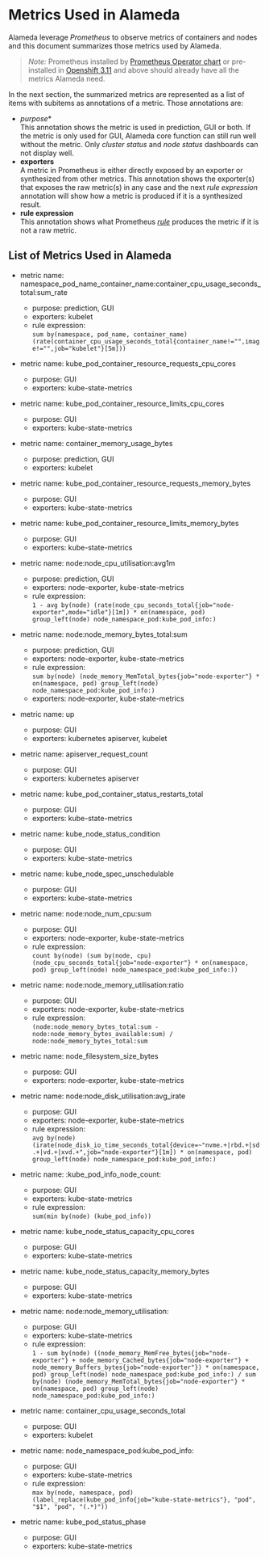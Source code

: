 # Metrics Used in Alameda

Alameda leverage *Prometheus* to observe metrics of containers and nodes and this document summarizes those metrics used by Alameda.
> *Note:* Prometheus installed by [Prometheus Operator chart](https://github.com/helm/charts/tree/master/stable/prometheus-operator) or pre-installed in [Openshift 3.11](https://docs.openshift.com/container-platform/3.11/install_config/prometheus_cluster_monitoring.html) and above should already have all the metrics Alameda need.

In the next section, the summarized metrics are represented as a list of items with subitems as annotations of a metric. Those annotations are:
- *purpose**  
  This annotation shows the metric is used in prediction, GUI or both. If the metric is only used for GUI, Alameda core function can still run well without the metric. Only _cluster status_ and _node status_ dashboards can not display well.
- **exporters**  
  A metric in Prometheus is either directly exposed by an exporter or synthesized from other metrics. This annotation shows the exporter(s) that exposes the raw metric(s) in any case and the next _rule expression_ annotation will show how a metric is produced if it is a synthesized result.
- **rule expression**  
  This annotation shows what Prometheus [_rule_](https://prometheus.io/docs/practices/rules/) produces the metric if it is not a raw metric.

## List of Metrics Used in Alameda
- metric name: namespace_pod_name_container_name:container_cpu_usage_seconds_total:sum_rate
  - purpose: prediction, GUI
  - exporters: kubelet
  - rule expression:  
  ```sum by(namespace, pod_name, container_name) (rate(container_cpu_usage_seconds_total{container_name!="",image!="",job="kubelet"}[5m]))```
- metric name: kube_pod_container_resource_requests_cpu_cores
  - purpose: GUI
  - exporters: kube-state-metrics
- metric name: kube_pod_container_resource_limits_cpu_cores
  - purpose: GUI
  - exporters: kube-state-metrics
- metric name: container_memory_usage_bytes
  - purpose: prediction, GUI
  - exporters: kubelet
- metric name: kube_pod_container_resource_requests_memory_bytes
  - purpose: GUI
  - exporters: kube-state-metrics
- metric name: kube_pod_container_resource_limits_memory_bytes
  - purpose: GUI
  - exporters: kube-state-metrics

- metric name: node:node_cpu_utilisation:avg1m
  - purpose: prediction, GUI
  - exporters: node-exporter, kube-state-metrics
  - rule expression:  
  ```1 - avg by(node) (rate(node_cpu_seconds_total{job="node-exporter",mode="idle"}[1m]) * on(namespace, pod) group_left(node) node_namespace_pod:kube_pod_info:)```
- metric name: node:node_memory_bytes_total:sum
  - purpose: prediction, GUI
  - exporters: node-exporter, kube-state-metrics
  - rule expression:  
  ```sum by(node) (node_memory_MemTotal_bytes{job="node-exporter"} * on(namespace, pod) group_left(node) node_namespace_pod:kube_pod_info:)```
  - exporters: node-exporter, kube-state-metrics

- metric name: up
  - purpose: GUI
  - exporters: kubernetes apiserver, kubelet
- metric name: apiserver_request_count
  - purpose: GUI
  - exporters: kubernetes apiserver
- metric name: kube_pod_container_status_restarts_total
  - purpose: GUI
  - exporters: kube-state-metrics
- metric name: kube_node_status_condition
  - purpose: GUI
  - exporters: kube-state-metrics
- metric name: kube_node_spec_unschedulable
  - purpose: GUI
  - exporters: kube-state-metrics
- metric name: node:node_num_cpu:sum
  - purpose: GUI
  - exporters: node-exporter, kube-state-metrics
  - rule expression:  
  ```count by(node) (sum by(node, cpu) (node_cpu_seconds_total{job="node-exporter"} * on(namespace, pod) group_left(node) node_namespace_pod:kube_pod_info:))```
- metric name: node:node_memory_utilisation:ratio
  - purpose: GUI
  - exporters: node-exporter, kube-state-metrics
  - rule expression:  
  ```(node:node_memory_bytes_total:sum - node:node_memory_bytes_available:sum) / node:node_memory_bytes_total:sum```
- metric name: node_filesystem_size_bytes
  - purpose: GUI
  - exporters: node-exporter, kube-state-metrics
- metric name: node:node_disk_utilisation:avg_irate
  - purpose: GUI
  - exporters: node-exporter, kube-state-metrics
  - rule expression:  
  ```avg by(node) (irate(node_disk_io_time_seconds_total{device=~"nvme.+|rbd.+|sd.+|vd.+|xvd.+",job="node-exporter"}[1m]) * on(namespace, pod) group_left(node) node_namespace_pod:kube_pod_info:)```
- metric name: :kube_pod_info_node_count:
  - purpose: GUI
  - exporters: kube-state-metrics
  - rule expression:  
  ```sum(min by(node) (kube_pod_info))```

- metric name: kube_node_status_capacity_cpu_cores
  - purpose: GUI
  - exporters: kube-state-metrics
- metric name: kube_node_status_capacity_memory_bytes
  - purpose: GUI
  - exporters: kube-state-metrics
- metric name: node:node_memory_utilisation:
  - purpose: GUI
  - exporters: kube-state-metrics
  - rule expression:  
  ```1 - sum by(node) ((node_memory_MemFree_bytes{job="node-exporter"} + node_memory_Cached_bytes{job="node-exporter"} + node_memory_Buffers_bytes{job="node-exporter"}) * on(namespace, pod) group_left(node) node_namespace_pod:kube_pod_info:) / sum by(node) (node_memory_MemTotal_bytes{job="node-exporter"} * on(namespace, pod) group_left(node) node_namespace_pod:kube_pod_info:)```
- metric name: container_cpu_usage_seconds_total
  - purpose: GUI
  - exporters: kubelet
- metric name: node_namespace_pod:kube_pod_info:
  - purpose: GUI
  - exporters: kube-state-metrics
  - rule expression:  
  ```max by(node, namespace, pod) (label_replace(kube_pod_info{job="kube-state-metrics"}, "pod", "$1", "pod", "(.*)"))```
- metric name: kube_pod_status_phase
  - purpose: GUI
  - exporters: kube-state-metrics


